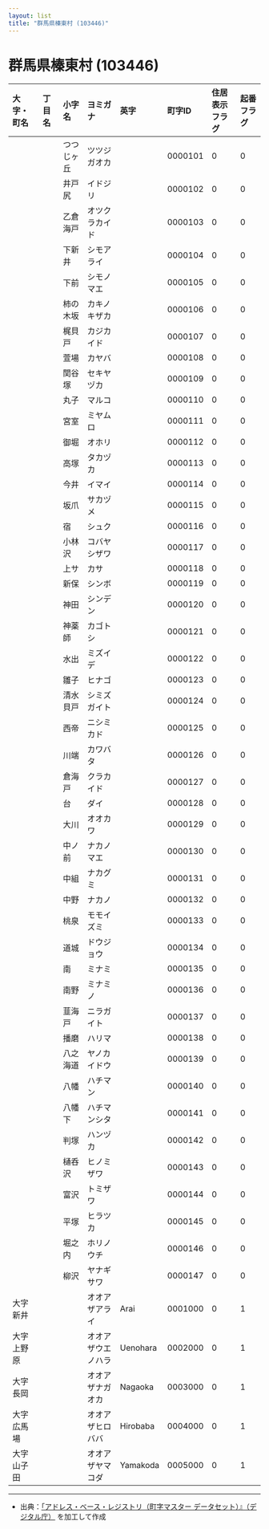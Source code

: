 ```yaml
---
layout: list
title: "群馬県榛東村 (103446)"
---
```


# 群馬県榛東村 (103446)

| 大字・町名 | 丁目名 | 小字名 | ヨミガナ | 英字 | 町字ID | 住居表示フラグ | 起番フラグ |
|:---|:---|:---|:---|:---|:---|:---|:---|
|  |  | つつじヶ丘 | ツツジガオカ |  | 0000101 | 0 | 0 |
|  |  | 井戸尻 | イドジリ |  | 0000102 | 0 | 0 |
|  |  | 乙倉海戸 | オツクラカイド |  | 0000103 | 0 | 0 |
|  |  | 下新井 | シモアライ |  | 0000104 | 0 | 0 |
|  |  | 下前 | シモノマエ |  | 0000105 | 0 | 0 |
|  |  | 柿の木坂 | カキノキザカ |  | 0000106 | 0 | 0 |
|  |  | 梶貝戸 | カジカイド |  | 0000107 | 0 | 0 |
|  |  | 萱場 | カヤバ |  | 0000108 | 0 | 0 |
|  |  | 関谷塚 | セキヤヅカ |  | 0000109 | 0 | 0 |
|  |  | 丸子 | マルコ |  | 0000110 | 0 | 0 |
|  |  | 宮室 | ミヤムロ |  | 0000111 | 0 | 0 |
|  |  | 御堀 | オホリ |  | 0000112 | 0 | 0 |
|  |  | 高塚 | タカヅカ |  | 0000113 | 0 | 0 |
|  |  | 今井 | イマイ |  | 0000114 | 0 | 0 |
|  |  | 坂爪 | サカヅメ |  | 0000115 | 0 | 0 |
|  |  | 宿 | シュク |  | 0000116 | 0 | 0 |
|  |  | 小林沢 | コバヤシザワ |  | 0000117 | 0 | 0 |
|  |  | 上サ | カサ |  | 0000118 | 0 | 0 |
|  |  | 新保 | シンボ |  | 0000119 | 0 | 0 |
|  |  | 神田 | シンデン |  | 0000120 | 0 | 0 |
|  |  | 神薬師 | カゴトシ |  | 0000121 | 0 | 0 |
|  |  | 水出 | ミズイデ |  | 0000122 | 0 | 0 |
|  |  | 雛子 | ヒナゴ |  | 0000123 | 0 | 0 |
|  |  | 清水貝戸 | シミズガイト |  | 0000124 | 0 | 0 |
|  |  | 西帝 | ニシミカド |  | 0000125 | 0 | 0 |
|  |  | 川端 | カワバタ |  | 0000126 | 0 | 0 |
|  |  | 倉海戸 | クラカイド |  | 0000127 | 0 | 0 |
|  |  | 台 | ダイ |  | 0000128 | 0 | 0 |
|  |  | 大川 | オオカワ |  | 0000129 | 0 | 0 |
|  |  | 中ノ前 | ナカノマエ |  | 0000130 | 0 | 0 |
|  |  | 中組 | ナカグミ |  | 0000131 | 0 | 0 |
|  |  | 中野 | ナカノ |  | 0000132 | 0 | 0 |
|  |  | 桃泉 | モモイズミ |  | 0000133 | 0 | 0 |
|  |  | 道城 | ドウジョウ |  | 0000134 | 0 | 0 |
|  |  | 南 | ミナミ |  | 0000135 | 0 | 0 |
|  |  | 南野 | ミナミノ |  | 0000136 | 0 | 0 |
|  |  | 韮海戸 | ニラガイト |  | 0000137 | 0 | 0 |
|  |  | 播磨 | ハリマ |  | 0000138 | 0 | 0 |
|  |  | 八之海道 | ヤノカイドウ |  | 0000139 | 0 | 0 |
|  |  | 八幡 | ハチマン |  | 0000140 | 0 | 0 |
|  |  | 八幡下 | ハチマンシタ |  | 0000141 | 0 | 0 |
|  |  | 判塚 | ハンヅカ |  | 0000142 | 0 | 0 |
|  |  | 樋呑沢 | ヒノミザワ |  | 0000143 | 0 | 0 |
|  |  | 富沢 | トミザワ |  | 0000144 | 0 | 0 |
|  |  | 平塚 | ヒラツカ |  | 0000145 | 0 | 0 |
|  |  | 堀之内 | ホリノウチ |  | 0000146 | 0 | 0 |
|  |  | 柳沢 | ヤナギサワ |  | 0000147 | 0 | 0 |
| 大字新井 |  |  | オオアザアライ | Arai | 0001000 | 0 | 1 |
| 大字上野原 |  |  | オオアザウエノハラ | Uenohara | 0002000 | 0 | 1 |
| 大字長岡 |  |  | オオアザナガオカ | Nagaoka | 0003000 | 0 | 1 |
| 大字広馬場 |  |  | オオアザヒロババ | Hirobaba | 0004000 | 0 | 1 |
| 大字山子田 |  |  | オオアザヤマコダ | Yamakoda | 0005000 | 0 | 1 |

---

- 出典：[「アドレス・ベース・レジストリ（町字マスター データセット）』（デジタル庁）](https://www.digital.go.jp/policies/base_registry_address/) を加工して作成